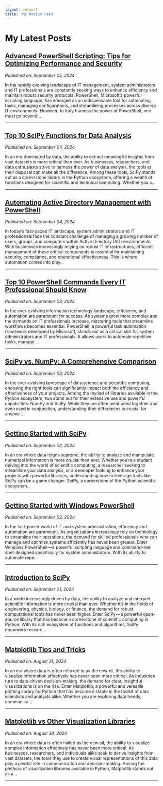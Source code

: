 ```yaml
---
layout: default
title: 'My Medium Feed'
---
```


# My Latest Posts

## [Advanced PowerShell Scripting: Tips for Optimizing Performance and Security](https://tomtalksit.medium.com/advanced-powershell-scripting-tips-for-optimizing-performance-and-security-60e6534bbe86?source=rss-cba96b45006f------2)
*Published on: September 05, 2024*

In the rapidly evolving landscape of IT management, system administrators and IT professionals are constantly seeking ways to enhance efficiency and maintain robust security protocols. PowerShell, Microsoft’s powerful scripting language, has emerged as an indispensable tool for automating tasks, managing configurations, and streamlining processes across diverse IT environments. However, to truly harness the power of PowerShell, one must go beyond...

---

## [Top 10 SciPy Functions for Data Analysis](https://tomtalksit.medium.com/top-10-scipy-functions-for-data-analysis-d5f0812cc7e8?source=rss-cba96b45006f------2)
*Published on: September 04, 2024*

In an era dominated by data, the ability to extract meaningful insights from vast datasets is more critical than ever. As businesses, researchers, and data enthusiasts strive to harness the power of data analysis, the tools at their disposal can make all the difference. Among these tools, SciPy stands out as a cornerstone library in the Python ecosystem, offering a wealth of functions designed for scientific and technical computing. Whether you a...

---

## [Automating Active Directory Management with PowerShell](https://tomtalksit.medium.com/automating-active-directory-management-with-powershell-09e728834582?source=rss-cba96b45006f------2)
*Published on: September 04, 2024*

In today’s fast-paced IT landscape, system administrators and IT professionals face the constant challenge of managing a growing number of users, groups, and computers within Active Directory (AD) environments. With businesses increasingly relying on robust IT infrastructures, efficient management of these critical components is essential for maintaining security, compliance, and operational effectiveness. This is where automation comes into play...

---

## [Top 10 PowerShell Commands Every IT Professional Should Know](https://tomtalksit.medium.com/top-10-powershell-commands-every-it-professional-should-know-93e16fcd7283?source=rss-cba96b45006f------2)
*Published on: September 03, 2024*

In the ever-evolving information technology landscape, efficiency, and automation are paramount for success. As systems grow more complex and the demands on IT professionals increase, mastering tools that streamline workflows becomes essential. PowerShell, a powerful task automation framework developed by Microsoft, stands out as a critical skill for system administrators and IT professionals. It allows users to automate repetitive tasks, manage ...

---

## [SciPy vs. NumPy: A Comprehensive Comparison](https://tomtalksit.medium.com/scipy-vs-numpy-a-comprehensive-comparison-5c0f804c9922?source=rss-cba96b45006f------2)
*Published on: September 03, 2024*

In the ever-evolving landscape of data science and scientific computing, choosing the right tools can significantly impact both the efficiency and effectiveness of your projects. Among the myriad of libraries available in the Python ecosystem, two stand out for their extensive use and powerful capabilities: NumPy and SciPy. While they are often mentioned together and even used in conjunction, understanding their differences is crucial for anyone ...

---

## [Getting Started with SciPy](https://tomtalksit.medium.com/getting-started-with-scipy-9a980a884838?source=rss-cba96b45006f------2)
*Published on: September 02, 2024*

In an era where data reigns supreme, the ability to analyze and manipulate numerical information is more crucial than ever. Whether you’re a student delving into the world of scientific computing, a researcher seeking to streamline your data analysis, or a developer looking to enhance your projects with powerful libraries, understanding how to leverage tools like SciPy can be a game changer. SciPy, a cornerstone of the Python scientific ecosystem...

---

## [Getting Started with Windows PowerShell](https://tomtalksit.medium.com/getting-started-with-windows-powershell-272361bae81c?source=rss-cba96b45006f------2)
*Published on: September 02, 2024*

In the fast-paced world of IT and system administration, efficiency and automation are paramount. As organizations increasingly rely on technology to streamline their operations, the demand for skilled professionals who can manage and optimize systems efficiently has never been greater. Enter Windows PowerShell — a powerful scripting language and command-line shell designed specifically for system administrators. With its ability to automate repe...

---

## [Introduction to SciPy](https://tomtalksit.medium.com/introduction-to-scipy-0ca1f04d72f7?source=rss-cba96b45006f------2)
*Published on: September 01, 2024*

In a world increasingly driven by data, the ability to analyze and interpret scientific information is more crucial than ever. Whether it’s in the fields of engineering, physics, biology, or finance, the demand for robust computational tools has never been higher. Enter SciPy — a powerful open-source library that has become a cornerstone of scientific computing in Python. With its rich ecosystem of functions and algorithms, SciPy empowers researc...

---

## [Matplotlib Tips and Tricks](https://tomtalksit.medium.com/matplotlib-tips-and-tricks-db31fb0f86d7?source=rss-cba96b45006f------2)
*Published on: August 31, 2024*

In an era where data is often referred to as the new oil, the ability to visualize information effectively has never been more critical. As industries turn to data-driven decision-making, the demand for clear, insightful visualizations is on the rise. Enter Matplotlib, a powerful and versatile plotting library for Python that has become a staple in the toolkit of data scientists and analysts alike. Whether you are exploring data trends, communica...

---

## [Matplotlib vs Other Visualization Libraries](https://tomtalksit.medium.com/matplotlib-vs-other-visualization-libraries-d9a20bbafb6b?source=rss-cba96b45006f------2)
*Published on: August 30, 2024*

In an era where data is often hailed as the new oil, the ability to visualize complex information effectively has never been more critical. As businesses, researchers, and individuals alike seek to derive insights from vast datasets, the tools they use to create visual representations of this data play a pivotal role in communication and decision-making. Among the plethora of visualization libraries available in Python, Matplotlib stands out as a...

---

